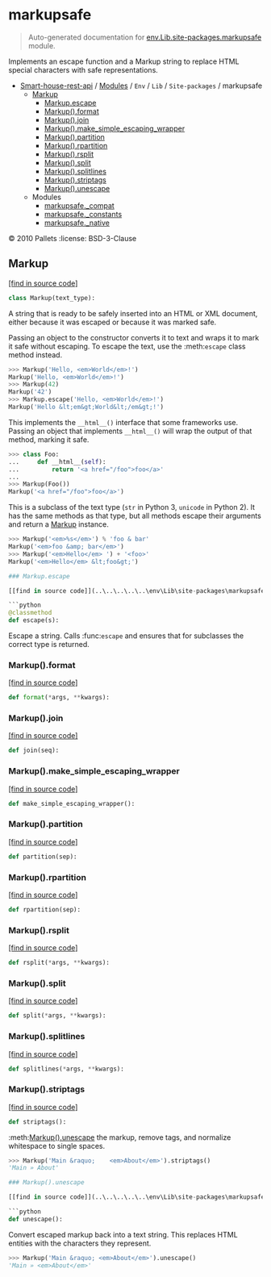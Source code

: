 # markupsafe

> Auto-generated documentation for [env.Lib.site-packages.markupsafe](..\..\..\..\..\env\Lib\site-packages\markupsafe\__init__.py) module.

Implements an escape function and a Markup string to replace HTML
special characters with safe representations.

- [Smart-house-rest-api](..\..\..\..\README.md#description) / [Modules](..\..\..\..\MODULES.md#smart-house-rest-api-modules) / `Env` / `Lib` / `Site-packages` / markupsafe
    - [Markup](#markup)
        - [Markup.escape](#markupescape)
        - [Markup().format](#markupformat)
        - [Markup().join](#markupjoin)
        - [Markup().make_simple_escaping_wrapper](#markupmake_simple_escaping_wrapper)
        - [Markup().partition](#markuppartition)
        - [Markup().rpartition](#markuprpartition)
        - [Markup().rsplit](#markuprsplit)
        - [Markup().split](#markupsplit)
        - [Markup().splitlines](#markupsplitlines)
        - [Markup().striptags](#markupstriptags)
        - [Markup().unescape](#markupunescape)
    - Modules
        - [markupsafe._compat](_compat.md#markupsafe_compat)
        - [markupsafe._constants](_constants.md#markupsafe_constants)
        - [markupsafe._native](_native.md#markupsafe_native)

:copyright: 2010 Pallets
:license: BSD-3-Clause

## Markup

[[find in source code]](..\..\..\..\..\env\Lib\site-packages\markupsafe\__init__.py#L31)

```python
class Markup(text_type):
```

A string that is ready to be safely inserted into an HTML or XML
document, either because it was escaped or because it was marked
safe.

Passing an object to the constructor converts it to text and wraps
it to mark it safe without escaping. To escape the text, use the
:meth:`escape` class method instead.

```python
>>> Markup('Hello, <em>World</em>!')
Markup('Hello, <em>World</em>!')
>>> Markup(42)
Markup('42')
>>> Markup.escape('Hello, <em>World</em>!')
Markup('Hello &lt;em&gt;World&lt;/em&gt;!')
```

This implements the ``__html__()`` interface that some frameworks
use. Passing an object that implements ``__html__()`` will wrap the
output of that method, marking it safe.

```python
>>> class Foo:
...     def __html__(self):
...         return '<a href="/foo">foo</a>'
...
>>> Markup(Foo())
Markup('<a href="/foo">foo</a>')
```

This is a subclass of the text type (``str`` in Python 3,
``unicode`` in Python 2). It has the same methods as that type, but
all methods escape their arguments and return a [Markup](#markup) instance.

```python
>>> Markup('<em>%s</em>') % 'foo & bar'
Markup('<em>foo &amp; bar</em>')
>>> Markup('<em>Hello</em> ') + '<foo>'
Markup('<em>Hello</em> &lt;foo&gt;')

### Markup.escape

[[find in source code]](..\..\..\..\..\env\Lib\site-packages\markupsafe\__init__.py#L162)

```python
@classmethod
def escape(s):
```

Escape a string. Calls :func:`escape` and ensures that for
subclasses the correct type is returned.

### Markup().format

[[find in source code]](..\..\..\..\..\env\Lib\site-packages\markupsafe\__init__.py#L210)

```python
def format(*args, **kwargs):
```

### Markup().join

[[find in source code]](..\..\..\..\..\env\Lib\site-packages\markupsafe\__init__.py#L107)

```python
def join(seq):
```

### Markup().make_simple_escaping_wrapper

[[find in source code]](..\..\..\..\..\env\Lib\site-packages\markupsafe\__init__.py#L172)

```python
def make_simple_escaping_wrapper():
```

### Markup().partition

[[find in source code]](..\..\..\..\..\env\Lib\site-packages\markupsafe\__init__.py#L204)

```python
def partition(sep):
```

### Markup().rpartition

[[find in source code]](..\..\..\..\..\env\Lib\site-packages\markupsafe\__init__.py#L207)

```python
def rpartition(sep):
```

### Markup().rsplit

[[find in source code]](..\..\..\..\..\env\Lib\site-packages\markupsafe\__init__.py#L117)

```python
def rsplit(*args, **kwargs):
```

### Markup().split

[[find in source code]](..\..\..\..\..\env\Lib\site-packages\markupsafe\__init__.py#L112)

```python
def split(*args, **kwargs):
```

### Markup().splitlines

[[find in source code]](..\..\..\..\..\env\Lib\site-packages\markupsafe\__init__.py#L122)

```python
def splitlines(*args, **kwargs):
```

### Markup().striptags

[[find in source code]](..\..\..\..\..\env\Lib\site-packages\markupsafe\__init__.py#L152)

```python
def striptags():
```

:meth:[Markup().unescape](#markupunescape) the markup, remove tags, and normalize
whitespace to single spaces.

```python
>>> Markup('Main &raquo;	<em>About</em>').striptags()
'Main » About'

### Markup().unescape

[[find in source code]](..\..\..\..\..\env\Lib\site-packages\markupsafe\__init__.py#L127)

```python
def unescape():
```

Convert escaped markup back into a text string. This replaces
HTML entities with the characters they represent.

```python
>>> Markup('Main &raquo; <em>About</em>').unescape()
'Main » <em>About</em>'
